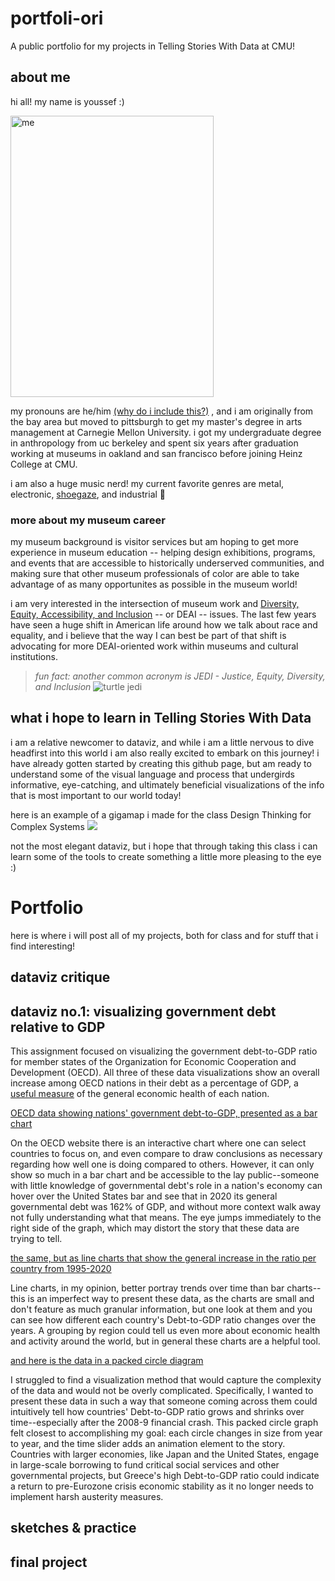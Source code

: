 # portfoli-ori
A public portfolio for my projects in Telling Stories With Data at CMU!

## about me

hi all! my name is youssef :) 

<img src="https://user-images.githubusercontent.com/98067398/150695345-d065d9f7-edfc-4405-8b43-d2870a0a4c74.JPG" alt="me" width="325" height="450">

my pronouns are he/him [(why do i include this?)](https://prospect.org.uk/news/why-we-should-all-start-using-pronouns)
, and i am originally from the bay area but moved to pittsburgh to get my master's degree in arts management at Carnegie Mellon University. i got my undergraduate degree in anthropology from uc berkeley and spent six years after graduation working at museums in oakland and san francisco before joining Heinz College at CMU.

i am also a huge music nerd! my current favorite genres are metal, electronic, [shoegaze](https://youtu.be/OBxJGg6cjqk), and industrial :metal: 

### more about my museum career
my museum background is visitor services but am hoping to get more experience in museum education -- helping design exhibitions, programs, and events that are accessible to historically underserved communities, and making sure that other museum professionals of color are able to take advantage of as many opportunites as possible in the museum world! 

i am very interested in the intersection of museum work and [Diversity, Equity, Accessibility, and Inclusion](https://www.aam-us.org/category/diversity-equity-inclusion-accessibility/) -- or DEAI -- issues. The last few years have seen a huge shift in American life around how we talk about race and equality, and i believe that the way I can best be part of that shift is advocating for more DEAI-oriented work within museums and cultural institutions.
> *fun fact: another common acronym is JEDI - Justice, Equity, Diversity, and Inclusion*
> ![turtle jedi](https://media2.giphy.com/media/ys2SDO6BgXjvG/giphy.gif?cid=790b76115d0d10854cea2b6d9bf6200e2b9b6abaced2480a&rid=giphy.gif&ct=g)

## what i hope to learn in Telling Stories With Data

i am a relative newcomer to dataviz, and while i am a little nervous to dive headfirst into this world i am also really excited to embark on this journey! i have already gotten started by creating this github page, but am ready to understand some of the visual language and process that undergirds informative, eye-catching, and ultimately beneficial visualizations of the info that is most important to our world today! 

here is an example of a gigamap i made for the class Design Thinking for Complex Systems
![](https://user-images.githubusercontent.com/98067398/150697172-52d017ec-fd72-491c-842e-f8fb2e0b908a.jpg)

not the most elegant dataviz, but i hope that through taking this class i can learn some of the tools to create something a little more pleasing to the eye :)

# Portfolio
here is where i will post all of my projects, both for class and for stuff that i find interesting!

## dataviz critique


## dataviz no.1: visualizing government debt relative to GDP

This assignment focused on visualizing the government debt-to-GDP ratio for member states of the Organization for Economic Cooperation and Development (OECD). All three of these data visualizations show an overall increase among OECD nations in their debt as a percentage of GDP, a [useful measure](https://data.oecd.org/gga/general-government-debt.htm) of the general economic health of each nation. 

[OECD data showing nations' government debt-to-GDP, presented as a bar chart](/Dataviz_1.md)

On the OECD website there is an interactive chart where one can select countries to focus on, and even compare to draw conclusions as necessary regarding how well one is doing compared to others. However, it can only show so much in a bar chart and be accessible to the lay public--someone with little knowledge of governmental debt's role in a nation's economy can hover over the United States bar and see that in 2020 its general governmental debt was 162% of GDP, and without more context walk away not fully understanding what that means. The eye jumps immediately to the right side of the graph, which may distort the story that these data are trying to tell. 

[the same, but as line charts that show the general increase in the ratio per country from 1995-2020](/Dataviz_2.md) 

Line charts, in my opinion, better portray trends over time than bar charts--this is an imperfect way to present these data, as the charts are small and don't feature as much granular information, but one look at them and you can see how different each country's Debt-to-GDP ratio changes over the years. A grouping by region could tell us even more about economic health and activity around the world, but in general these charts are a helpful tool.

[and here is the data in a packed circle diagram](/Dataviz_3.md)

I struggled to find a visualization method that would capture the complexity of the data and would not be overly complicated. Specifically, I wanted to present these data in such a way that someone coming across them could intuitively tell how countries' Debt-to-GDP ratio grows and shrinks over time--especially after the 2008-9 financial crash. This packed circle graph felt closest to accomplishing my goal: each circle changes in size from year to year, and the time slider adds an animation element to the story. Countries with larger economies, like Japan and the United States, engage in large-scale borrowing to fund critical social services and other governmental projects, but Greece's high Debt-to-GDP ratio could indicate a return to pre-Eurozone crisis economic stability as it no longer needs to implement harsh austerity measures.

## sketches & practice


## final project

